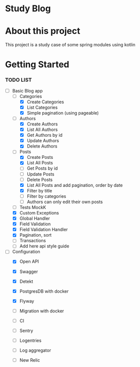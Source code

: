 # Study Blog

# About this project

This project is a study case of some spring modules using kotlin

# Getting Started

### TODO LIST
- [ ] Basic Blog app
    - [ ] Categories
      - [x] Create Categories
      - [x] List Categories
      - [x] Simple pagination (using pageable)
    - [ ] Authors
      - [x] Create Authors
      - [x] List All Authors
      - [x] Get Authors by id
      - [x] Update Authors
      - [x] Delete Authors
    - [ ] Posts
      - [x] Create Posts
      - [x] List All Posts
      - [ ] Get Posts by id
      - [ ] Update Posts
      - [ ] Delete Posts
      - [X] List All Posts and add pagination, order by date
      - [X] Filter by title
      - [ ] Filter by categories
      - [ ] Authors can only edit their own posts
  
    - [ ] Tests MockK
    - [x] Custom Exceptions
    - [x] Global Handler
    - [x] Field Validation
    - [x] Field Validation Handler
    - [x] Pagination, sort
    - [ ] Transactions
    - [ ] Add here api style guide
      
- [ ] Configuration
    - [X] Open API
    - [X] Swagger
    - [x] Detekt
    - [x] PostgresDB with docker
    - [x] Flyway
    - [ ] Migration with docker
    - [ ] CI
    - [ ] Sentry
    - [ ] Logentries
    - [ ] Log aggregator
    - [ ] New Relic

   